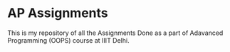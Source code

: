 # AP Assignments
This is my repository of all the Assignments Done as a part of Adavanced Programming (OOPS) course at IIIT Delhi.
